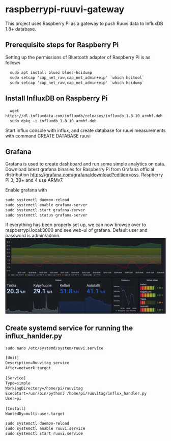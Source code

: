 # raspberrypi-ruuvi-gateway
This project uses Raspberry Pi as a gateway to push Ruuvi data to InfluxDB 1.8+ database.

## Prerequisite steps for Raspberry Pi
Setting up the permissions of Bluetooth adapter of Raspberry Pi is as follows
```shell
  sudo apt install bluez bluez-hcidump
  sudo setcap 'cap_net_raw,cap_net_admin+eip' `which hcitool`
  sudo setcap 'cap_net_raw,cap_net_admin+eip' `which hcidump`
```
## Install InfluxDB on Raspberry Pi
```shell
  wget https://dl.influxdata.com/influxdb/releases/influxdb_1.8.10_armhf.deb
  sudo dpkg -i influxdb_1.8.10_armhf.deb
```
Start influx console with influx, and create database for ruuvi measurements with command CREATE DATABASE ruuvi

## Grafana
Grafana is used to create dashboard and run some simple analytics on data. Download latest grafana binaries for Raspberry Pi from Grafana official distribution https://grafana.com/grafana/download?edition=oss. Raspberry Pi 3, 3B+ and 4 use ARMv7.

Enable grafana with
```
sudo systemctl daemon-reload
sudo systemctl enable grafana-server
sudo systemctl start grafana-server
sudo systemctl status grafana-server
```
If everything has been properly set up, we can now browse over to raspberrypi.local:3000 and see web-ui of grafana. Default user and password is admin/admin.
![Dashboard](example_dashborad.png)

## Create systemd service for running the influx_hanlder.py

```
sudo nano /etc/systemd/system/ruuvi.service
```

```
[Unit]
Description=Ruuvitag service
After=network.target

[Service]
Type=simple
WorkingDirectory=/home/pi/ruuvitag
ExecStart=/usr/bin/python3 /home/pi/ruuvitag/influx_handler.py
User=pi

[Install]
WantedBy=multi-user.target
```
````
sudo systemctl daemon-reload
sudo systemctl enable ruuvi.service
sudo systemctl start ruuvi.service
````
